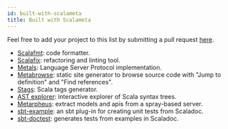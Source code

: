 ```yaml
---
id: built-with-scalameta
title: Built with Scalameta
---
```


Feel free to add your project to this list by submitting a pull request
[here](https://github.com/scalameta/tutorial/blob/master/docs/misc/built-with-scalameta.md).

- [Scalafmt](https://scalameta.org/scalafmt): code formatter.
- [Scalafix](https://scalacenter.github.io/scalafix/): refactoring and linting
  tool.
- [Metals](https://scalameta.org/metals/): Language Server Protocol
  implementation.
- [Metabrowse](https://scalameta.org/metabrowse): static site generator to browse
  source code with "Jump to definition" and "Find references".
- [Stags](https://github.com/pjrt/stags): Scala tags generator.
- [AST explorer](https://astexplorer.net/#/gist/ec56167ffafb20cbd8d68f24a37043a9/74efb238ad02abaa8fa69fc80342563efa8a1bdc):
  interactive explorer of Scala syntax trees.
- [Metarpheus](https://astexplorer.net/#/gist/ec56167ffafb20cbd8d68f24a37043a9/74efb238ad02abaa8fa69fc80342563efa8a1bdc):
  extract models and apis from a spray-based server.
- [sbt-example](https://github.com/ThoughtWorksInc/sbt-example): an sbt plug-in
  for creating unit tests from Scaladoc.
- [sbt-doctest](https://github.com/tkawachi/sbt-doctest/): generates tests from
  examples in Scaladoc.

